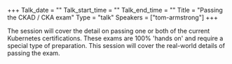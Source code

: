 +++
Talk_date = ""
Talk_start_time = ""
Talk_end_time = ""
Title = "Passing the CKAD / CKA exam"
Type = "talk"
Speakers = ["tom-armstrong"]
+++

The session will cover the detail on passing one or both of the current Kubernetes certifications. These exams are 100% 'hands on' and require a special type of preparation. This session will cover the real-world details of passing the exam. 